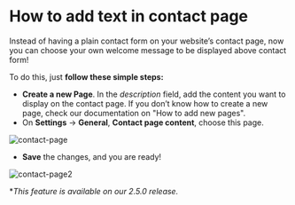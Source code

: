 # How to add text in contact page

Instead of having a plain contact form on your website’s contact page, now you can choose your own welcome message to be displayed above contact form!

To do this, just  **follow these simple steps:**

-   **Create a new Page**. In the  _description_  field, add the content you want to display on the contact page. If you don’t know how to create a new page, check our documentation on "How to add new pages".
-   On  **Settings**  ->  **General**,  **Contact page content**, choose this page.

![contact-page](https://user-images.githubusercontent.com/55290441/80504885-48e2e200-897c-11ea-8d37-e04c4009b6fb.png)
- **Save** the changes, and you are ready!

![contact-page2](https://user-images.githubusercontent.com/55290441/80504895-4bddd280-897c-11ea-913f-e74137046803.png)

**This feature is available on our 2.5.0 release.*
